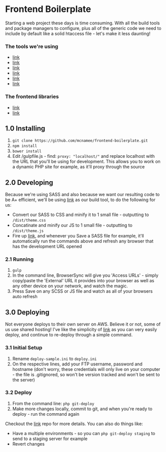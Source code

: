 # Frontend Boilerplate
Starting a web project these days is time consuming. With all the build tools and package managers to configure, plus all of the generic code we need to include by default like a solid htaccess file - let's make it less daunting!

### The tools we're using
- [link](https://nodejs.org/en/, "NodeJS / NPM")
- [link](http://bower.io/, "Bower")
- [link](http://gulpjs.com/, "Gulp")
- [link](https://github.com/BrunoDeBarros/git-deploy-php, "Git Deploy PHP")
- [link](http://sass-lang.com/, "SASS")
- [link](https://www.browsersync.io/, "Browser Sync")

### The frontend libraries
- [link](http://getbootstrap.com/, "Bootstrap")
- [link](https://jquery.com/, "jQuery")

## 1.0 Installing
1. `git clone https://github.com/mcnamee/frontend-boilerplate.git`
2. `npm install`
3. `bower install`
4. Edit /gulpfile.js - find: `proxy: "localhost/"` and replace localhost with the URL that you'll be using for development. This allows you to work on a dynamic PHP site for example, as it'll proxy through the source

## 2.0 Developing
Because we're using SASS and also because we want our resulting code to be A+ efficient, we'll be using [link](http://gulpjs.com/, "Gulp") as our build tool, to do the following for us:
- Convert our SASS to CSS and minify it to 1 small file - outputting to `/dist/theme.css`
- Concatinate and minify our JS to 1 small file - outputting to `/dist/theme.js`
- Fire up [link](https://www.browsersync.io/, "Browser Sync"), and whenever you Save a SASS file for example, it'll automatically run the commands above and refresh any browser that has the development URL opened

### 2.1 Running
1. `gulp`
2. In the command line, BrowserSync will give you 'Access URLs' - simply copy/paste the 'External' URL it provides into your browser as well as any other device on your network, and watch the magic.
3. Press Save on any SCSS or JS file and watch as all of your browsers auto refresh

## 3.0 Deploying
Not everyone deploys to their own server on AWS. Believe it or not, some of us use shared hosting!
I've like the simplicity of [link](https://github.com/BrunoDeBarros/git-deploy-php, "Git Deploy PHP") as you can very easily deploy, and continue to re-deploy through a simple command.

### 3.1 Initial Setup
1. Rename `deploy-sample.ini` to `deploy.ini`
2. On the respective lines, add your FTP username, password and hostname (don't worry, these credentials will only live on your computer - the file is .gitignored, so won't be version tracked and won't be sent to the server)

### 3.2 Deploy
1. From the command line: `php git-deploy`
2. Make more changes locally, commit to git, and when you're ready to deploy - run the command again

Checkout the [link](https://github.com/BrunoDeBarros/git-deploy-php, "Git Deploy PHP") repo for more details. You can also do things like:
- Have a multiple environments - so you can `php git-deploy staging` to send to a staging server for example
- Revert changes
